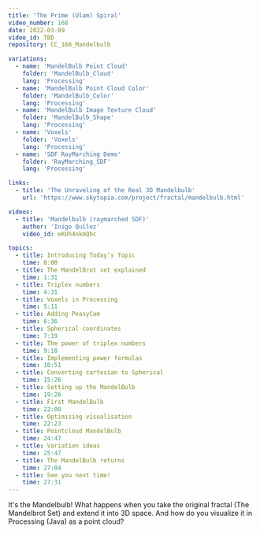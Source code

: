```yaml
---
title: 'The Prime (Ulam) Spiral'
video_number: 168
date: 2022-03-09
video_id: TBD
repository: CC_168_Mandelbulb

variations:
  - name: 'MandelBulb Point Cloud'
    folder: 'MandelBulb_Cloud'
    lang: 'Processing'
  - name: 'MandelBulb Point Cloud Color'
    folder: 'MandelBulb_Color'
    lang: 'Processing'
  - name: 'MandelBulb Image Texture Cloud'
    folder: 'MandelBulb_Shape'
    lang: 'Processing'
  - name: 'Voxels'
    folder: 'Voxels'
    lang: 'Processing'
  - name: 'SDF RayMarching Demo'
    folder: 'RayMarching_SDF'
    lang: 'Processing'

links:
  - title: 'The Unraveling of the Real 3D Mandelbulb'
    url: 'https://www.skytopia.com/project/fractal/mandelbulb.html'

videos:
  - title: 'Mandelbulb (raymarched SDF)'
    author: 'Inigo Quilez'
    video_id: eKUh4nkmQbc

topics:
  - title: Introducing Today’s Topic
    time: 0:00
  - title: The MandelBrot set explained
    time: 1:31
  - title: Triplex numbers
    time: 4:31
  - title: Voxels in Processing
    time: 5:11
  - title: Adding PeasyCam
    time: 6:36
  - title: Spherical coordinates
    time: 7:19
  - title: The power of triplex numbers
    time: 9:18
  - title: Implementing power formulas
    time: 10:51
  - title: Converting cartesian to Spherical
    time: 15:26
  - title: Setting up the MandelBulb
    time: 19:26
  - title: First MandelBulb
    time: 22:00
  - title: Optimising visualisation
    time: 22:23
  - title: Pointcloud MandelBulb
    time: 24:47
  - title: Variation ideas
    time: 25:47
  - title: The MandelBulb returns
    time: 27:04
  - title: See you next time!
    time: 27:31
---
```


It's the Mandelbulb! What happens when you take the original fractal (The Mandelbrot Set) and extend it into 3D space. And how do you visualize it in Processing (Java) as a point cloud?
